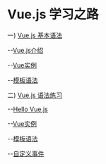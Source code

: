 # Vue.js 学习之路 

一) [Vue.js 基本语法](https://cn.vuejs.org/v2/guide/)

--[Vue.js介绍](https://github.com/dinglittle/Vue.js-start/blob/master/vue-demo/1.Vue.js%E4%BB%8B%E7%BB%8D.md)

--[Vue实例](https://github.com/dinglittle/Vue.js-start/blob/master/vue-demo/2.Vue%E5%AE%9E%E4%BE%8B.md)

--[模板语法](https://github.com/dinglittle/Vue.js-start/blob/master/vue-demo/3.%E6%A8%A1%E6%9D%BF%E8%AF%AD%E6%B3%95.md)

二) [Vue.js 语法练习](https://github.com/dinglittle/Vue.js/blob/master/vue%E5%9F%BA%E7%A1%80.html)

--[Hello Vue.js](https://github.com/dinglittle/Vue.js-start/blob/master/vue-demo/1.HelloVue.html)

--[Vue实例](https://github.com/dinglittle/Vue.js-start/blob/master/vue-demo/2.Vue%E5%AE%9E%E4%BE%8B.html)

--[模板语法](https://github.com/dinglittle/Vue.js-start/blob/master/vue-demo/3.%E6%A8%A1%E6%9D%BF%E8%AF%AD%E6%B3%95.html)


--[自定义事件](https://github.com/dinglittle/Vue.js-start/blob/master/vue-demo/%E8%87%AA%E5%AE%9A%E4%B9%89%E4%BA%8B%E4%BB%B6.html)
          
